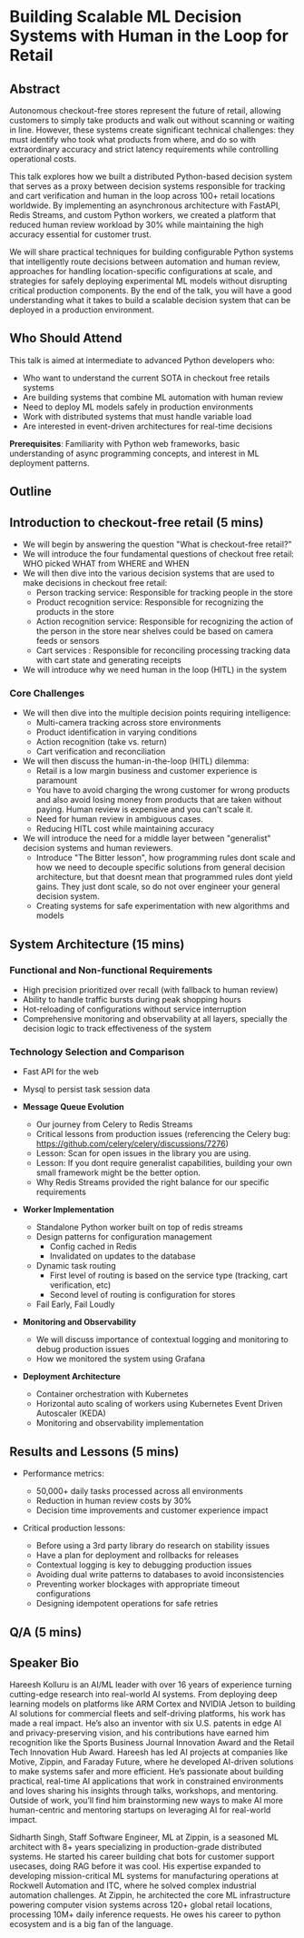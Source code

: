# Building Scalable ML Decision Systems with Human in the Loop for Retail

## Abstract

Autonomous checkout-free stores represent the future of retail, allowing customers to simply take products and walk out without scanning or waiting in line. However, these systems create significant technical challenges: they must identify who took what products from where, and do so with extraordinary accuracy and strict latency requirements while controlling operational costs.

This talk explores how we built a distributed Python-based decision system that serves as a proxy between decision systems responsible for tracking and cart verification and human in the loop across 100+ retail locations worldwide. By implementing an asynchronous architecture with FastAPI, Redis Streams, and custom Python workers, we created a platform that reduced human review workload by 30% while maintaining the high accuracy essential for customer trust.

We will share practical techniques for building configurable Python systems that intelligently route decisions between automation and human review, approaches for handling location-specific configurations at scale, and strategies for safely deploying experimental ML models without disrupting critical production components. By the end of the talk, you will have a good understanding what it takes to build a scalable decision system that can be deployed in a production environment.

## Who Should Attend

This talk is aimed at intermediate to advanced Python developers who:
- Who want to understand the current SOTA in checkout free retails systems
- Are building systems that combine ML automation with human review
- Need to deploy ML models safely in production environments
- Work with distributed systems that must handle variable load
- Are interested in event-driven architectures for real-time decisions

**Prerequisites**: Familiarity with Python web frameworks, basic understanding of async programming concepts, and interest in ML deployment patterns.

## Outline

## Introduction to checkout-free retail (5 mins)
- We will begin by answering the question "What is checkout-free retail?"
- We will introduce the four fundamental questions of checkout free retail: WHO picked WHAT from WHERE and WHEN
- We will then dive into the various decision systems that are used to make decisions in checkout free retail:
  - Person tracking service: Responsible for tracking people in the store
  - Product recognition service: Responsible for recognizing the products in the store
  - Action recognition service: Responsible for recognizing the action of the person in the store near shelves could be based on camera feeds or sensors
  - Cart services : Responsible for reconciling processing tracking data with cart state and generating receipts
- We will introduce why we need human in the loop (HITL) in the system

### Core Challenges 
- We will then dive into the multiple decision points requiring intelligence:
  - Multi-camera tracking across store environments
  - Product identification in varying conditions
  - Action recognition (take vs. return)
  - Cart verification and reconciliation
- We will then discuss the human-in-the-loop (HITL) dilemma:
  - Retail is a low margin business and customer experience is paramount
  - You have to avoid charging the wrong customer for wrong products and also avoid losing money from products that are taken without paying. Human review is expensive and you can't scale it.
  - Need for human review in ambiguous cases.
  - Reducing HITL cost while maintaining accuracy
- We will introduce the need for a middle layer between "generalist" decision systems and human reviewers.
  - Introduce "The Bitter lesson", how programming rules dont scale and how we need to decouple specific solutions from general decision architecture, but that doesnt mean that programmed rules dont yield gains. They just dont scale, so do not over engineer your general decision system.
  - Creating systems for safe experimentation with new algorithms and models

## System Architecture (15 mins)

### Functional and Non-functional Requirements
- High precision prioritized over recall (with fallback to human review)
- Ability to handle traffic bursts during peak shopping hours
- Hot-reloading of configurations without service interruption
- Comprehensive monitoring and observability at all layers, specially the decision logic to track effectiveness of the system

### Technology Selection and Comparison

- Fast API for the web 
- Mysql to persist task session data

- **Message Queue Evolution**
  - Our journey from Celery to Redis Streams
  - Critical lessons from production issues (referencing the Celery bug: https://github.com/celery/celery/discussions/7276)
  - Lesson: Scan for open issues in the library you are using.
  - Lesson: If you dont require generalist capabilities, building your own small framework might be the better option.
  - Why Redis Streams provided the right balance for our specific requirements

- **Worker Implementation**
  - Standalone Python worker built on top of redis streams
  - Design patterns for configuration management
    - Config cached in Redis
    - Invalidated on updates to the database
  - Dynamic task routing
    - First level of routing is based on the service type (tracking, cart verification, etc)
    - Second level of routing is configuration for stores
  - Fail Early, Fail Loudly

- **Monitoring and Observability**
  - We will discuss importance of contextual logging and monitoring to debug production issues
  - How we monitored the system using Grafana 

- **Deployment Architecture**
  - Container orchestration with Kubernetes
  - Horizontal auto scaling of workers using Kubernetes Event Driven Autoscaler (KEDA)
  - Monitoring and observability implementation

## Results and Lessons (5 mins)

- Performance metrics:
  - 50,000+ daily tasks processed across all environments
  - Reduction in human review costs by 30%
  - Decision time improvements and customer experience impact

- Critical production lessons:
  - Before using a 3rd party library do research on stability issues
  - Have a plan for deployment and rollbacks for releases
  - Contextual logging is key to debugging production issues
  - Avoiding dual write patterns to databases to avoid inconsistencies
  - Preventing worker blockages with appropriate timeout configurations
  - Designing idempotent operations for safe retries

## Q/A (5 mins)

## Speaker Bio

Hareesh Kolluru is an AI/ML leader with over 16 years of experience turning cutting-edge research into real-world AI systems. From deploying deep learning models on platforms like ARM Cortex and NVIDIA Jetson to building AI solutions for commercial fleets and self-driving platforms, his work has made a real impact. He’s also an inventor with six U.S. patents in edge AI and privacy-preserving vision, and his contributions have earned him recognition like the Sports Business Journal Innovation Award and the Retail Tech Innovation Hub Award.
Hareesh has led AI projects at companies like Motive, Zippin, and Faraday Future, where he developed AI-driven solutions to make systems safer and more efficient. He’s passionate about building practical, real-time AI applications that work in constrained environments and loves sharing his insights through talks, workshops, and mentoring. Outside of work, you’ll find him brainstorming new ways to make AI more human-centric and mentoring startups on leveraging AI for real-world impact.

Sidharth Singh, Staff Software Engineer, ML at Zippin, is a seasoned ML architect with 8+ years specializing in production-grade distributed systems. He started his career building chat bots for customer support usecases, doing RAG before it was cool. His expertise expanded to developing mission-critical ML systems for manufacturing operations at Rockwell Automation and ITC, where he solved complex industrial automation challenges. At Zippin, he architected the core ML infrastructure powering computer vision systems across 120+ global retail locations, processing 10M+ daily inference requests. He owes his career to python ecosystem and is a big fan of the language.
